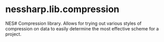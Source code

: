 # nessharp.lib.compression
NES# Compression library. Allows for trying out various styles of compression on data to easily determine the most effective scheme for a project.
